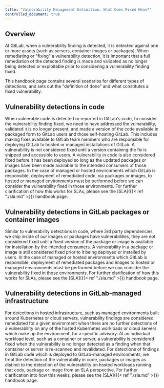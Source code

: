 ```yaml
---
title: "Vulnerability Management Definition: What Does Fixed Mean?"
controlled_document: true
---
```


## Overview

At GitLab, when a vulnerability finding is detected, it is detected against one or more assets (such as servers, container images or packages).
When remediating or "fixing" a vulnerability detection, it is important that a full remediation of the detected finding is made and validated as no longer being detected or exploitable prior to considering a vulnerability finding fixed.

This handbook page contains several scenarios for different types of detections, and sets out the "definition of done" and what constitutes a fixed vulnerability.

## Vulnerability detections in code

When vulnerable code is detected or reported in GitLab's code, to consider the vulnerability finding fixed, we need to have addressed the vulnerability, validated it is no longer present, and made a version of the code available in packaged form to GitLab users and those self-hosting GitLab. This includes making fixes available to GitLab team members who are responsible for deploying GitLab to hosted or managed installations of GitLab. A vulnerability is not considered fixed until a version containing the fix is shipped and accessible to users. A vulnerability in code is also considered fixed before it has been deployed so long as the updated packages or images have been made available to the intended consumers of those packages. In the case of managed or hosted environments which GitLab is responsible, deployment of remediated code, via packages or images, to hosted or managed environments must be performed before we can consider the vulnerability fixed in those environments. For further clarification of how this works for SLAs, please see the [SLA]({{< ref "./sla.md" >}}) handbook page.

## Vulnerability detections in GitLab packages or container images

Similar to vulnerability detections in code, where 3rd party dependencies we ship inside of our images or packages have vulnerabilities, they are not considered fixed until a fixed version of the package or image is available for installation by the intended consumers. A vulnerability in a package or image is still considered fixed prior to it being deployed or installed by users. In the case of managed or hosted environments which GitLab is responsible, deployment of remediated packages and images to hosted or managed environments must be performed before we can consider the vulnerability fixed in those environments. For further clarification of how this works for SLAs, please see the [SLA]({{< ref "./sla.md" >}}) handbook page.

## Vulnerability detections in GitLab-managed infrastructure

For detections in hosted infrastructure, such as managed environments built around Kubernetes or cloud servers, vulnerability findings are considered remediated for a given environment when there are no further detections of a vulnerability on any of the hosted Kubernetes workloads or cloud servers which make up the environment, for a specific advisory. At an individual workload level, such as a container or server, a vulnerability is considered fixed when the vulnerability is no longer detected as a finding when that container or server is re-scanned and revalidated. For detections of findings in GitLab code which is deployed to GitLab-managed environments, we treat the detection of the vulnerability in code, packages or images as distinct to the detection of the vulnerability on hosted workloads running that code, package or image from an SLA perspective. For further clarification into how this weeks, please see the [SLA]({{< ref "./sla.md" >}}) handbook page.
